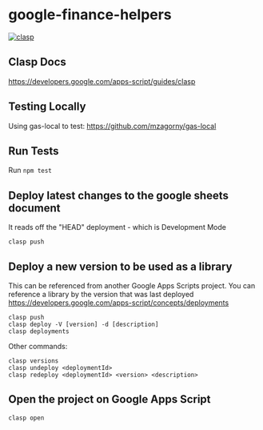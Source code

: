 # google-finance-helpers
[![clasp](https://img.shields.io/badge/built%20with-clasp-4285f4.svg)](https://github.com/google/clasp)

## Clasp Docs
https://developers.google.com/apps-script/guides/clasp

## Testing Locally
Using gas-local to test: https://github.com/mzagorny/gas-local


## Run Tests
Run `npm test`

## Deploy latest changes to the google sheets document  
It reads off the "HEAD" deployment - which is Development Mode  
```
clasp push
```

## Deploy a new version to be used as a library  
This can be referenced from another Google Apps Scripts project. You can reference a library by the version that was last deployed
https://developers.google.com/apps-script/concepts/deployments  
```
clasp push
clasp deploy -V [version] -d [description]
clasp deployments
```

Other commands:
```
clasp versions
clasp undeploy <deploymentId>
clasp redeploy <deploymentId> <version> <description>
```

## Open the project on Google Apps Script
```
clasp open
```
